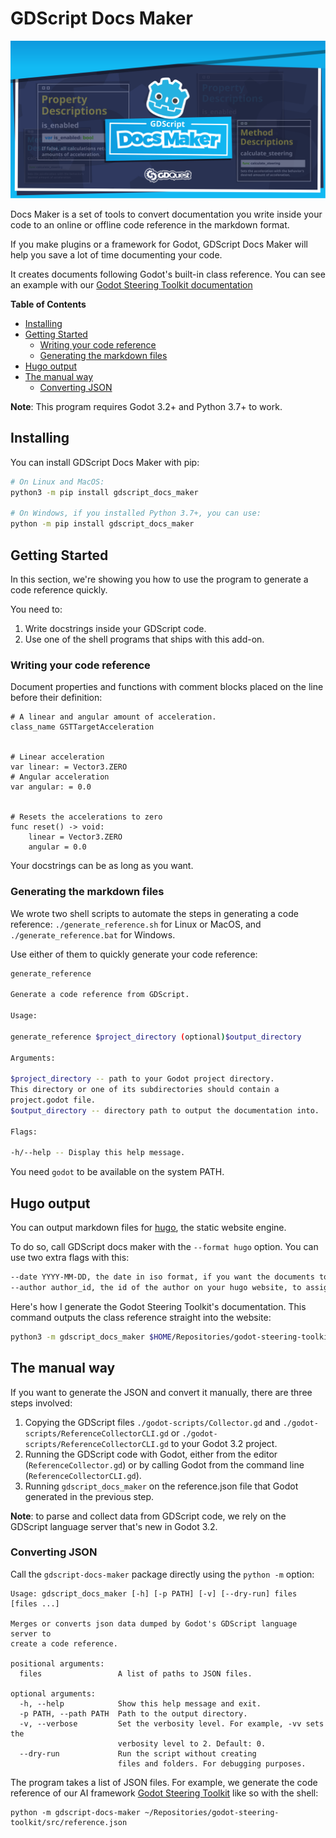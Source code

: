 # GDScript Docs Maker #

![Project banner](./assets/gdscript-docs-maker-banner.svg)

Docs Maker is a set of tools to convert documentation you write inside your code to an online or offline code reference in the markdown format.

If you make plugins or a framework for Godot, GDScript Docs Maker will help you save a lot of time documenting your code.

It creates documents following Godot's built-in class reference. You can see an example with our [Godot Steering Toolkit documentation](https://www.gdquest.com/docs/godot-steering-toolkit/reference/)


<!-- markdown-toc start - Don't edit this section. Run M-x markdown-toc-refresh-toc -->
**Table of Contents**

- [Installing](#installing)
- [Getting Started](#getting-started)
    - [Writing your code reference](#writing-your-code-reference)
    - [Generating the markdown files](#generating-the-markdown-files)
- [Hugo output](#hugo-output)
- [The manual way](#the-manual-way)
    - [Converting JSON](#converting-json)

<!-- markdown-toc end -->

**Note**: This program requires Godot 3.2+ and Python 3.7+ to work.

## Installing ##

You can install GDScript Docs Maker with pip:

```bash
# On Linux and MacOS:
python3 -m pip install gdscript_docs_maker

# On Windows, if you installed Python 3.7+, you can use:
python -m pip install gdscript_docs_maker
```

## Getting Started ##

In this section, we're showing you how to use the program to generate a code reference quickly.

You need to:

1. Write docstrings inside your GDScript code.
2. Use one of the shell programs that ships with this add-on.

### Writing your code reference ###

Document properties and functions with comment blocks placed on the line before their definition:

```gdscript
# A linear and angular amount of acceleration.
class_name GSTTargetAcceleration


# Linear acceleration
var linear: = Vector3.ZERO
# Angular acceleration
var angular: = 0.0


# Resets the accelerations to zero
func reset() -> void:
	linear = Vector3.ZERO
	angular = 0.0
```

Your docstrings can be as long as you want.

### Generating the markdown files ###

We wrote two shell scripts to automate the steps in generating a code reference: `./generate_reference.sh` for Linux or MacOS, and `./generate_reference.bat` for Windows.

Use either of them to quickly generate your code reference:

```bash
generate_reference

Generate a code reference from GDScript.

Usage:

generate_reference $project_directory (optional)$output_directory

Arguments:

$project_directory -- path to your Godot project directory.
This directory or one of its subdirectories should contain a
project.godot file.
$output_directory -- directory path to output the documentation into.

Flags:

-h/--help -- Display this help message.
```

You need `godot` to be available on the system PATH.

## Hugo output ##

You can output markdown files for [hugo](https://gohugo.io/), the static website engine.

To do so, call GDScript docs maker with the `--format hugo` option. You can use two extra flags with this:

```bash
--date YYYY-MM-DD, the date in iso format, if you want the documents to have a date other than today. Default: datetime.date.today()
--author author_id, the id of the author on your hugo website, to assign an the author for the documents. Default: ""
```

Here's how I generate the Godot Steering Toolkit's documentation. This command outputs the class reference straight into the website:

```bash
python3 -m gdscript_docs_maker $HOME/Repositories/godot-steering-toolkit/project/reference.json --format hugo --author razoric --path $HOME/Repositories/website/content/docs/godot-steering-toolkit/reference/classes/
```

## The manual way ##

If you want to generate the JSON and convert it manually, there are three steps involved:

1. Copying the GDScript files `./godot-scripts/Collector.gd` and `./godot-scripts/ReferenceCollectorCLI.gd` or `./godot-scripts/ReferenceCollectorCLI.gd` to your Godot 3.2 project.
2. Running the GDScript code with Godot, either from the editor (`ReferenceCollector.gd`) or by calling Godot from the command line (`ReferenceCollectorCLI.gd`).
3. Running `gdscript_docs_maker` on the reference.json file that Godot generated in the previous step.

<!-- TODO: turn into a note block on the website. -->
**Note**: to parse and collect data from GDScript code, we rely on the GDScript language server that's new in Godot 3.2.

### Converting JSON ###

Call the `gdscript-docs-maker` package directly using the `python -m` option:

```
Usage: gdscript_docs_maker [-h] [-p PATH] [-v] [--dry-run] files [files ...]

Merges or converts json data dumped by Godot's GDScript language server to
create a code reference.

positional arguments:
  files                 A list of paths to JSON files.

optional arguments:
  -h, --help            Show this help message and exit.
  -p PATH, --path PATH  Path to the output directory.
  -v, --verbose         Set the verbosity level. For example, -vv sets the
                        verbosity level to 2. Default: 0.
  --dry-run             Run the script without creating
                        files and folders. For debugging purposes.
```

The program takes a list of JSON files. For example, we generate the code reference of our AI framework [Godot Steering Toolkit](https://github.com/GDQuest/godot-steering-toolkit/) like so with the shell:

```fish
python -m gdscript-docs-maker ~/Repositories/godot-steering-toolkit/src/reference.json
```

